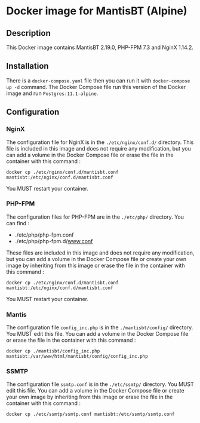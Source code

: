 # Docker image for MantisBT (Alpine)
## Description
This Docker image contains MantisBT 2.19.0, PHP-FPM 7.3 and NginX 1.14.2.

## Installation
There is a `docker-compose.yaml` file then you can run it with `docker-compose up -d` command.
The Docker Compose file run this version of the Docker image and run `Postgres:11.1-alpine`.

## Configuration
### NginX
The configuration file for NginX is in the `./etc/nginx/conf.d/` directory. This file is included in this image and does not require any modification, but you can add a volume in the Docker Compose file or erase the file in the container with this command :
```
docker cp ./etc/nginx/conf.d/mantisbt.conf mantisbt:/etc/nginx/conf.d/mantisbt.conf
```
You MUST restart your container.

### PHP-FPM
The configuration files for PHP-FPM are in the `./etc/php/` directory. You can find :
  * ./etc/php/php-fpm.conf
  * ./etc/php/php-fpm.d/www.conf

These files are included in this image and does not require any modification, but you can add a volume in the Docker Compose file or create your own image by inheriting from this image or erase the file in the container with this command :
```
docker cp ./etc/nginx/conf.d/mantisbt.conf mantisbt:/etc/nginx/conf.d/mantisbt.conf
```
You MUST restart your container.

### Mantis
The configuration file `config_inc.php` is in the `./mantisbt/config/` directory. You MUST edit this file.
You can add a volume in the Docker Compose file or erase the file in the container with this command :
```
docker cp ./mantisbt/config_inc.php mantisbt:/var/www/html/mantisbt/config/config_inc.php
```

### SSMTP
The configuration file `ssmtp.conf`  is in the `./etc/ssmtp/` directory. You MUST edit this file.
You can add a volume in the Docker Compose file or create your own image by inheriting from this image or erase the file in the container with this command :
```
docker cp ./etc/ssmtp/ssmtp.conf mantisbt:/etc/ssmtp/ssmtp.conf
```
